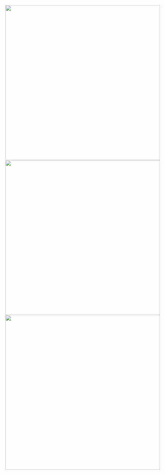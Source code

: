 <img align='center' src="https://github.com/unzilamalik99/Ecommerce-App/assets/136435499/6504524c-4473-437d-9cac-d32034f39b30" width="500">


<img align='center' src="https://github.com/unzilamalik99/Ecommerce-App/assets/136435499/83aef95e-3235-41fc-a0fd-2903ba71c4d4" width="500">

<img align='center' src="https://github.com/unzilamalik99/Ecommerce-App/assets/136435499/e0a5c6da-2823-4c32-9739-b65f4f2edce2" width="500">






